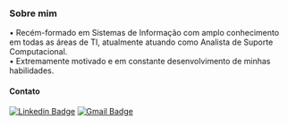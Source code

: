 <!DOCTYPE html>
<html lang="pt-br">
  
<body>
<h3>Sobre mim</h3>
<p>• Recém-formado em Sistemas de Informação com amplo conhecimento em todas as áreas de TI, atualmente atuando como Analista de Suporte Computacional. 
<br>• Extremamente motivado e em constante desenvolvimento de minhas habilidades.</p>

<h4>Contato</h4>

[![Linkedin Badge](https://img.shields.io/badge/-GabrielFrancisco-blue?style=flat-square&logo=Linkedin&logoColor=white&link=https://www.linkedin.com/in/gab-francisco)](https://www.linkedin.com/in/gab-francisco)
[![Gmail Badge](https://img.shields.io/badge/gabfrancisco46-D14836?style=flat-square&logo=gmail&logoColor=white&link=mailto:gabfrancisco46@gmail.com)](mailto:gabfrancisco46@gmail.com)

</body>
</html>




